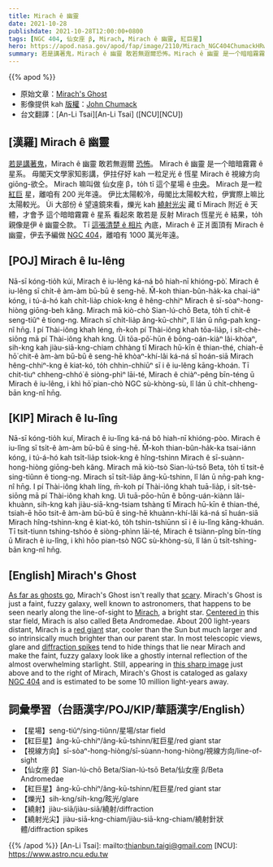 ```yaml
---
title: Mirach ê 幽靈
date: 2021-10-28
publishdate: 2021-10-28T12:00:00+0800
tags: [NGC 404, 仙女座 β, Mirach, Mirach ê 幽靈, 紅巨星]
hero: https://apod.nasa.gov/apod/fap/image/2110/Mirach_NGC404ChumackHRweb1024c.jpg
summary: 若是講著鬼，Mirach ê 幽靈 敢若無遐爾恐怖。Mirach ê 幽靈 是一个暗暗霧霧 ê 星系，拄仔好 kah 一粒足光 ê 恆星 Mirach ê 視線方向 giōng-欲仝。
---
```


{{% apod %}}

- 原始文章：[Mirach's Ghost](https://apod.nasa.gov/apod/ap211028.html)
- 影像提供 kah [版權][copyright]：[John Chumack](http://www.galacticimages.com/blog/)
- 台文翻譯：[An-Li Tsai][An-Li Tsai] ([NCU][NCU])

## [漢羅] Mirach ê 幽靈
[若是講著鬼][As far as ghosts go]，Mirach ê 幽靈 敢若無遐爾 [恐怖][scary]。
Mirach ê 幽靈 是一个暗暗霧霧 ê 星系。
毋閣天文學家知影講，伊拄仔好 kah 一粒足光 ê 恆星 Mirach ê 視線方向 giōng-欲仝。
Mirach 嘛叫做 仙女座 β，to̍h tī 這个星場 ê [中央][Centered in]。
Mirach 是一粒 [紅巨][red giant] 星，離咱有 200 光年遠。
伊比太陽較冷，毋閣比太陽較大粒，伊實際上嘛比太陽較光。
Ùi 大部份 ê 望遠鏡來看，爍光 kah [繞射光尖][diffraction spikes] 藏 tī Mirach 附近 ê 天體，才會予 這个暗暗霧霧 ê 星系 看起來 敢若是 反射 Mirach 恆星光 ê 結果，to̍h 親像是伊 ê 幽靈仝款。
Tī [這張清楚 ê 相片][this sharp image] 內底，Mirach ê 正爿面頂有 Mirach ê 幽靈，伊去予編做 [NGC 404][NGC 404]，離咱有 1000 萬光年遠。

## [POJ] Mirach ê Iu-lêng
Nā-sī kóng-tio̍h kúi, Mirach ê iu-lêng ká-ná bô hiah-nī khióng-pò͘.
Mirach ê iu-lêng sī chi̍t-ê àm-àm bū-bū ê seng-hē.
M̄-koh thian-bûn-ha̍k-ka chai-iáⁿ kóng, i tú-á-hó kah chi̍t-lia̍p chiok-kng ê hêng-chhiⁿ Mirach ê sī-sòaⁿ-hong-hiòng giōng-beh kâng.
Mirach mā kiò-chò Sian-lú-chō Beta, to̍h tī chit-ê seng-tiûⁿ ê tiong-ng.
Mirach sī chi̍t-lia̍p âng-kū-chhiⁿ, lî lán ū nn̄g-pah kng-nî hn̄g.
I pí Thài-iông khah léng, m̄-koh pí Thài-iông khah tōa-lia̍p, i si̍t-chè-siōng mā pí Thài-iông khah kng.
Ùi tōa-pō͘-hūn ê bōng-oán-kiàⁿ lâi-khòaⁿ, sih-kng kah jiàu-siā-kng-chiam chhàng tī Mirach hū-kīn ê thian-thé, chiah-ē hō͘ chit-ê àm-àm bū-bū ê seng-hē khòaⁿ-khí-lâi ká-ná sī hoán-siā Mirach hêng-chhiⁿ-kng ê kiat-kó, to̍h chhin-chhiūⁿ sī i ê iu-lêng kāng-khoán.
Tī chit-tiuⁿ chheng-chhó͘ ê siòng-phìⁿ lāi-té, Mirach ê chiàⁿ-pêng bīn-téng ū Mirach ê iu-lêng, i khì hō͘ pian-chò NGC sù-khòng-sù, lî lán ū chi̍t-chheng-bān kng-nî hn̄g.


## [KIP] Mirach ê Iu-lîng
Nā-sī kóng-tio̍h kuí, Mirach ê iu-lîng ká-ná bô hiah-nī khióng-pòo.
Mirach ê iu-lîng sī tsi̍t-ê àm-àm bū-bū ê sing-hē.
M̄-koh thian-bûn-ha̍k-ka tsai-iánn kóng, i tú-á-hó kah tsi̍t-lia̍p tsiok-kng ê hîng-tshinn Mirach ê sī-suànn-hong-hiòng giōng-beh kâng.
Mirach mā kiò-tsò Sian-lú-tsō Beta, to̍h tī tsit-ê sing-tiûnn ê tiong-ng.
Mirach sī tsi̍t-lia̍p âng-kū-tshinn, lî lán ū nn̄g-pah kng-nî hn̄g.
I pí Thài-iông khah líng, m̄-koh pí Thài-iông khah tuā-lia̍p, i si̍t-tsè-siōng mā pí Thài-iông khah kng.
Uì tuā-pōo-hūn ê bōng-uán-kiànn lâi-khuànn, sih-kng kah jiàu-siā-kng-tsiam tshàng tī Mirach hū-kīn ê thian-thé, tsiah-ē hōo tsit-ê àm-àm bū-bū ê sing-hē khuànn-khí-lâi ká-ná sī huán-siā Mirach hîng-tshinn-kng ê kiat-kó, to̍h tshin-tshiūnn sī i ê iu-lîng kāng-khuán.
Tī tsit-tiunn tshing-tshóo ê siòng-phìnn lāi-té, Mirach ê tsiànn-pîng bīn-tíng ū Mirach ê iu-lîng, i khì hōo pian-tsò NGC sù-khòng-sù, lî lán ū tsi̍t-tshing-bān kng-nî hn̄g.

## [English] Mirach's Ghost
[As far as ghosts go][As far as ghosts go], Mirach's Ghost isn't really that [scary][scary].
Mirach's Ghost is just a faint, fuzzy galaxy, well known to astronomers, that happens to be seen nearly along the line-of-sight to [Mirach][Mirach], a bright star.
[Centered in][Centered in] this star field, Mirach is also called Beta Andromedae.
About 200 light-years distant, Mirach is a [red giant][red giant] star, cooler than the Sun but much larger and so intrinsically much brighter than our parent star.
In most telescopic views, glare and [diffraction spikes][diffraction spikes] tend to hide things that lie near Mirach and make the faint, fuzzy galaxy look like a ghostly internal reflection of the almost overwhelming starlight.
Still, appearing in [this sharp image][this sharp image] just above and to the right of Mirach, Mirach's Ghost is cataloged as galaxy [NGC 404][NGC 404] and is estimated to be some 10 million light-years away.

## 詞彙學習（台語漢字/POJ/KIP/華語漢字/English）
- 【星場】seng-tiûⁿ/sing-tiûnn/星場/star field
- 【紅巨星】âng-kū-chhiⁿ/âng-kū-tshinn/紅巨星/red giant star
- 【視線方向】sī-sòaⁿ-hong-hiòng/sī-sùann-hong-hiòng/視線方向/line-of-sight
- 【仙女座 β】Sian-lú-chō Beta/Sian-lú-tsō Beta/仙女座 β/Beta Andromedae
- 【紅巨星】âng-kū-chhiⁿ/âng-kū-tshinn/紅巨星/red giant star
- 【爍光】sih-kng/sih-kng/眩光/glare
- 【繞射】jiàu-siā/jiàu-siā/繞射/diffraction
- 【繞射光尖】jiàu-siā-kng-chiam/jiàu-siā-kng-chiam/繞射針狀體/diffraction spikes


{{% /apod %}}
[An-Li Tsai]: mailto:thianbun.taigi@gmail.com
[NCU]: https://www.astro.ncu.edu.tw

[copyright]: https://apod.nasa.gov/apod/fap/lib/about_apod.html#srapply

[As far as ghosts go]:https://en.wikisource.org/wiki/The_Old_Astronomer
[scary]:https://www.nasa.gov/feature/jpl/new-nasa-posters-feature-cosmic-frights-for-halloween
[Mirach]:http://stars.astro.illinois.edu/Sow/mirach.html
[Centered in]:https://apod.nasa.gov/apod/ap150926.html
[red giant]:http://en.wikipedia.org/wiki/Red_giant
[diffraction spikes]:http://en.wikipedia.org/wiki/Diffraction_spike
[this sharp image]:https://www.galacticimages.com/mirach-beta-andromedae-ngc-404-mirachs-ghost/
[NGC 404]:http://arxiv.org/abs/1003.4985
